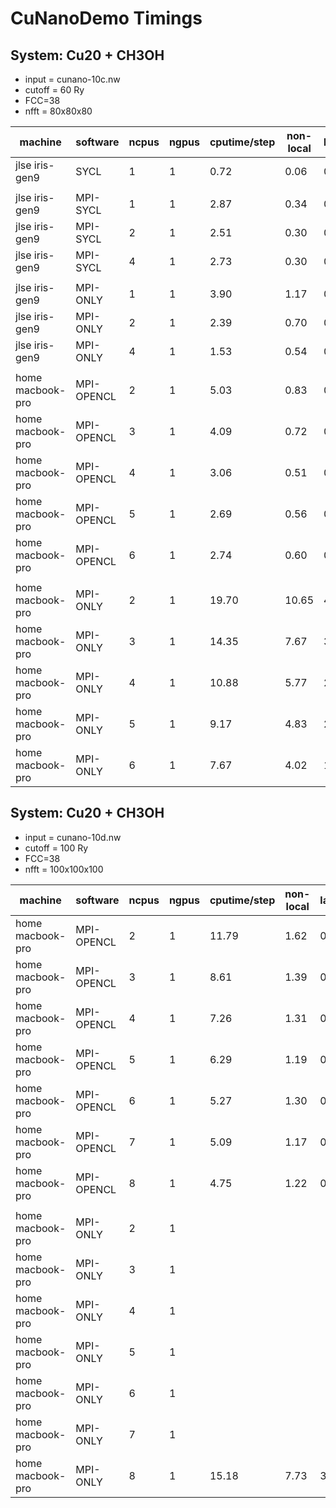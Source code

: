 # CuNanoDemo Timings

## System: Cu20 + CH3OH
 - input = cunano-10c.nw
 - cutoff = 60 Ry
 - FCC=38
 - nfft = 80x80x80

|machine          | software   | ncpus | ngpus | cputime/step | non-local | lagrange | fft  |
|-----------------|------------|-------|-------|--------------|-----------|----------|------|
|jlse iris-gen9   |     SYCL   | 1     | 1     | 0.72         | 0.06      | 0.05     | 0.40 |
|                 |            |       |       |              |           |          |      |
|jlse iris-gen9   | MPI-SYCL   | 1     | 1     | 2.87         | 0.34      | 0.26     | 2.21 |
|jlse iris-gen9   | MPI-SYCL   | 2     | 1     | 2.51         | 0.30      | 0.24     | 1.84 |
|jlse iris-gen9   | MPI-SYCL   | 4     | 1     | 2.73         | 0.30      | 0.24     | 2.01 |
|                 |            |       |       |              |           |          |      |
|jlse iris-gen9   | MPI-ONLY   | 1     | 1     | 3.90         | 1.17      | 0.65     | 1.72 |
|jlse iris-gen9   | MPI-ONLY   | 2     | 1     | 2.39         | 0.70      | 0.41     | 1.01 |
|jlse iris-gen9   | MPI-ONLY   | 4     | 1     | 1.53         | 0.54      | 0.34     | 0.48 |
|                 |            |       |       |              |           |          |      |
|home macbook-pro | MPI-OPENCL | 2     | 1     | 5.03         | 0.83      | 0.46     | 3.05 |
|home macbook-pro | MPI-OPENCL | 3     | 1     | 4.09         | 0.72      | 0.53     | 2.33 |
|home macbook-pro | MPI-OPENCL | 4     | 1     | 3.06         | 0.51      | 0.36     | 1.71 |
|home macbook-pro | MPI-OPENCL | 5     | 1     | 2.69         | 0.56      | 0.39     | 1.47 |
|home macbook-pro | MPI-OPENCL | 6     | 1     | 2.74         | 0.60      | 0.50     | 1.38 |
|                 |            |       |       |              |           |          |      |
|home macbook-pro | MPI-ONLY   | 2     | 1     | 19.70        | 10.65     | 4.52     | 3.15 |
|home macbook-pro | MPI-ONLY   | 3     | 1     | 14.35        | 7.67      | 3.35     | 2.30 |
|home macbook-pro | MPI-ONLY   | 4     | 1     | 10.88        | 5.77      | 2.53     | 1.73 |
|home macbook-pro | MPI-ONLY   | 5     | 1     | 9.17         | 4.83      | 2.13     | 1.51 |
|home macbook-pro | MPI-ONLY   | 6     | 1     | 7.67         | 4.02      | 1.77     | 1.25 |


## System: Cu20 + CH3OH
 - input = cunano-10d.nw
 - cutoff = 100 Ry
 - FCC=38
 - nfft = 100x100x100
 
 |machine         | software   | ncpus | ngpus | cputime/step | non-local | lagrange | fft  |
|-----------------|------------|-------|-------|--------------|-----------|----------|------|
|home macbook-pro | MPI-OPENCL | 2     | 1     | 11.79        | 1.62      | 0.95     | 7.45 |
|home macbook-pro | MPI-OPENCL | 3     | 1     | 8.61         | 1.39      | 0.91     | 5.24 |
|home macbook-pro | MPI-OPENCL | 4     | 1     | 7.26         | 1.31      | 0.81     | 4.31 |
|home macbook-pro | MPI-OPENCL | 5     | 1     | 6.29         | 1.19      | 0.73     | 3.60 |
|home macbook-pro | MPI-OPENCL | 6     | 1     | 5.27         | 1.30      | 0.70     | 3.07 |
|home macbook-pro | MPI-OPENCL | 7     | 1     | 5.09         | 1.17      | 0.72     | 2.79 |
|home macbook-pro | MPI-OPENCL | 8     | 1     | 4.75         | 1.22      | 0.78     | 2.64 |
|                 |            |       |       |              |           |          |      |
|home macbook-pro | MPI-ONLY   | 2     | 1     |         |      |      |  |
|home macbook-pro | MPI-ONLY   | 3     | 1     |         |       |      |  |
|home macbook-pro | MPI-ONLY   | 4     | 1     |         |       |      |  |
|home macbook-pro | MPI-ONLY   | 5     | 1     |          |       |      |  |
|home macbook-pro | MPI-ONLY   | 6     | 1     |          |       |      |  |
|home macbook-pro | MPI-ONLY   | 7     | 1     |          |       |      |  |
|home macbook-pro | MPI-ONLY   | 8     | 1     | 15.18         | 7.73      | 3.33     | 2.85 |

 
 
